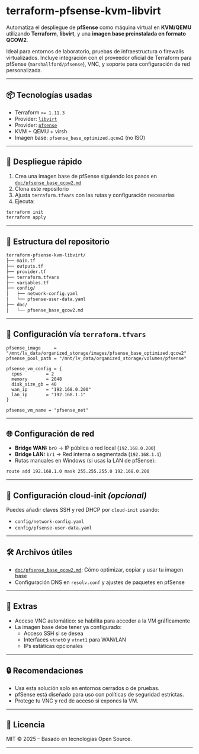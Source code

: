 # terraform-pfsense-kvm-libvirt

Automatiza el despliegue de **pfSense** como máquina virtual en **KVM/QEMU** utilizando **Terraform**, **libvirt**, y una **imagen base preinstalada en formato QCOW2**.

Ideal para entornos de laboratorio, pruebas de infraestructura o firewalls virtualizados. Incluye integración con el proveedor oficial de Terraform para pfSense (`marshallford/pfsense`), VNC, y soporte para configuración de red personalizada.

---

## 📦 Tecnologías usadas

- Terraform `>= 1.11.3`
- Provider: [`libvirt`](https://github.com/dmacvicar/terraform-provider-libvirt)
- Provider: [`pfsense`](https://registry.terraform.io/providers/marshallford/pfsense/latest)
- KVM + QEMU + virsh
- Imagen base: `pfsense_base_optimized.qcow2` (no ISO)

---

## 🚀 Despliegue rápido

1. Crea una imagen base de pfSense siguiendo los pasos en [`doc/pfsense_base_qcow2.md`](doc/pfsense_base_qcow2.md)
2. Clona este repositorio
3. Ajusta `terraform.tfvars` con las rutas y configuración necesarias
4. Ejecuta:

```bash
terraform init
terraform apply
```

---

## 📂 Estructura del repositorio

```bash
terraform-pfsense-kvm-libvirt/
├── main.tf
├── outputs.tf
├── provider.tf
├── terraform.tfvars
├── variables.tf
├── config/
│   ├── network-config.yaml
│   └── pfsense-user-data.yaml
├── doc/
│   └── pfsense_base_qcow2.md
```

---

## 🔧 Configuración vía `terraform.tfvars`

```hcl
pfsense_image     = "/mnt/lv_data/organized_storage/images/pfsense_base_optimized.qcow2"
pfsense_pool_path = "/mnt/lv_data/organized_storage/volumes/pfsense"

pfsense_vm_config = {
  cpus         = 2
  memory       = 2048
  disk_size_gb = 40
  wan_ip       = "192.168.0.200"
  lan_ip       = "192.168.1.1"
}

pfsense_vm_name = "pfsense_net"
```

---

## 🌐 Configuración de red

- **Bridge WAN:** `br0` → IP pública o red local (`192.168.0.200`)
- **Bridge LAN:** `br1` → Red interna o segmentada (`192.168.1.1`)
- Rutas manuales en Windows (si usas la LAN de pfSense):

```bash
route add 192.168.1.0 mask 255.255.255.0 192.168.0.200
```

---

## 📁 Configuración cloud-init *(opcional)*

Puedes añadir claves SSH y red DHCP por `cloud-init` usando:

- `config/network-config.yaml`
- `config/pfsense-user-data.yaml`

---

## 🛠 Archivos útiles

- [`doc/pfsense_base_qcow2.md`](doc/pfsense_base_qcow2.md): Cómo optimizar, copiar y usar tu imagen base
- Configuración DNS en `resolv.conf` y ajustes de paquetes en pfSense

---

## 🧪 Extras

- Acceso VNC automático: se habilita para acceder a la VM gráficamente
- La imagen base debe tener ya configurado:
  - Acceso SSH si se desea
  - Interfaces `vtnet0` y `vtnet1` para WAN/LAN
  - IPs estáticas opcionales

---

## 🔒 Recomendaciones

- Usa esta solución solo en entornos cerrados o de pruebas.
- pfSense está diseñado para uso con políticas de seguridad estrictas.
- Protege tu VNC y red de acceso si expones la VM.

---

## 📜 Licencia

MIT © 2025 – Basado en tecnologías Open Source.

---
